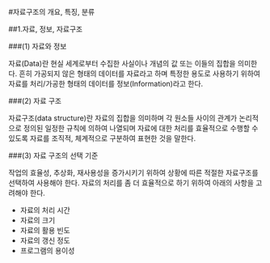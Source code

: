 #자료구조의 개요, 특징, 분류

##1.자료, 정보, 자료구조

###(1) 자료와 정보

자료(Data)란 현실 세계로부터 수집한 사실이나 개념의 값 또는 이들의 집합을 의미한다.
흔히 가공되지 않은 형태의 데이터를 자료라고 하며 특정한 용도로 사용하기 위하여 자료를 처리/가공한 형태의 데이터를 정보(Information)라고 한다.

###(2) 자료 구조

자료구조(data structure)란 자료의 집합을 의미하며 각 원소들 사이의 관계가 논리적으로 정의된 일정한 규칙에 의하여 나열되며 자료에 대한 처리를 효율적으로 수행할 수 있도록 자료를 조직적, 체계적으로 구분하여 표현한 것을 말한다.

###(3) 자료 구조의 선택 기준

작업의 효율성, 추상화, 재사용성을 증가시키기 위하여 상황에 따른 적절한 자료구조를 선택하여 사용해야 한다.
자료의 처리를 좀 더 효율적으로 하기 위하여 아래의 사항을 고려해야 한다.


- 자료의 처리 시간
- 자료의 크기
- 자료의 활용 빈도
- 자료의 갱신 정도
- 프로그램의 용이성